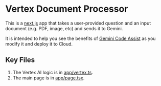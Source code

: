 # Vertex Document Processor

This is a [next.js](https://nextjs.org) app that takes a user-provided question and an input document (e.g. PDF, image, etc) and sends it to Gemini.

It is intended to help you see the benefits of [Gemini Code Assist](https://cloud.google.com/products/gemini/code-assist?hl=en) as you modify it and deploy it to Cloud.

## Key Files

1. The Vertex AI logic is in [app/vertex.ts](app/vertex.ts).
2. The main page is in [app/page.tsx](app/page.tsx).
